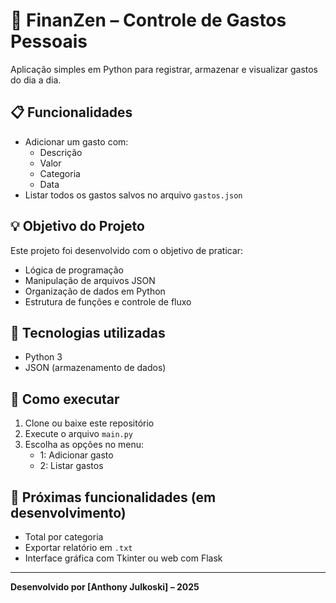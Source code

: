 # 🧘 FinanZen – Controle de Gastos Pessoais

Aplicação simples em Python para registrar, armazenar e visualizar gastos do dia a dia.

## 📋 Funcionalidades

- Adicionar um gasto com:
  - Descrição
  - Valor
  - Categoria
  - Data
- Listar todos os gastos salvos no arquivo `gastos.json`

## 💡 Objetivo do Projeto

Este projeto foi desenvolvido com o objetivo de praticar:
- Lógica de programação
- Manipulação de arquivos JSON
- Organização de dados em Python
- Estrutura de funções e controle de fluxo

## 🧰 Tecnologias utilizadas

- Python 3
- JSON (armazenamento de dados)

## 🚀 Como executar

1. Clone ou baixe este repositório
2. Execute o arquivo `main.py`
3. Escolha as opções no menu:
   - 1: Adicionar gasto
   - 2: Listar gastos

## 📌 Próximas funcionalidades (em desenvolvimento)

- Total por categoria
- Exportar relatório em `.txt`
- Interface gráfica com Tkinter ou web com Flask

---

**Desenvolvido por [Anthony Julkoski] – 2025**
